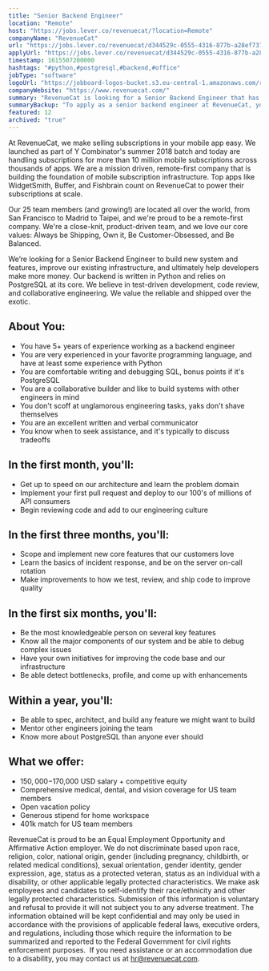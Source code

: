 ```yaml
---
title: "Senior Backend Engineer"
location: "Remote"
host: "https://jobs.lever.co/revenuecat/?location=Remote"
companyName: "RevenueCat"
url: "https://jobs.lever.co/revenuecat/d344529c-0555-4316-877b-a28ef737ce3a"
applyUrl: "https://jobs.lever.co/revenuecat/d344529c-0555-4316-877b-a28ef737ce3a/apply"
timestamp: 1615507200000
hashtags: "#python,#postgresql,#backend,#office"
jobType: "software"
logoUrl: "https://jobboard-logos-bucket.s3.eu-central-1.amazonaws.com/revenuecat"
companyWebsite: "https://www.revenuecat.com/"
summary: "RevenueCat is looking for a Senior Backend Engineer that has 5+ years of experience working as a backend engineer."
summaryBackup: "To apply as a senior backend engineer at RevenueCat, you preferably need to have some knowledge of: #python, #postgresql, #office."
featured: 12
archived: "true"
---
```


At RevenueCat, we make selling subscriptions in your mobile app easy. We launched as part of Y Combinator's summer 2018 batch and today are handling subscriptions for more than 10 million mobile subscriptions across thousands of apps. We are a mission driven, remote-first company that is building the foundation of mobile subscription infrastructure. Top apps like WidgetSmith, Buffer, and Fishbrain count on RevenueCat to power their subscriptions at scale.

Our 25 team members (and growing!) are located all over the world, from San Francisco to Madrid to Taipei, and we're proud to be a remote-first company. We're a close-knit, product-driven team, and we love our core values: Always be Shipping, Own it, Be Customer-Obsessed, and Be Balanced.

We’re looking for a Senior Backend Engineer to build new system and features, improve our existing infrastructure, and ultimately help developers make more money. Our backend is written in Python and relies on PostgreSQL at its core. We believe in test-driven development, code review, and collaborative engineering. We value the reliable and shipped over the exotic.

## About You:

*   You have 5+ years of experience working as a backend engineer
*   You are very experienced in your favorite programming language, and have at least some experience with Python
*   You are comfortable writing and debugging SQL, bonus points if it's PostgreSQL
*   You are a collaborative builder and like to build systems with other engineers in mind
*   You don't scoff at unglamorous engineering tasks, yaks don't shave themselves
*   You are an excellent written and verbal communicator
*   You know when to seek assistance, and it's typically to discuss tradeoffs

## In the first month, you'll:

*   Get up to speed on our architecture and learn the problem domain
*   Implement your first pull request and deploy to our 100's of millions of API consumers
*   Begin reviewing code and add to our engineering culture

## In the first three months, you'll:

*   Scope and implement new core features that our customers love
*   Learn the basics of incident response, and be on the server on-call rotation
*   Make improvements to how we test, review, and ship code to improve quality

## In the first six months, you'll:

*   Be the most knowledgeable person on several key features
*   Know all the major components of our system and be able to debug complex issues
*   Have your own initiatives for improving the code base and our infrastructure
*   Be able detect bottlenecks, profile, and come up with enhancements

## Within a year, you'll:

*   Be able to spec, architect, and build any feature we might want to build
*   Mentor other engineers joining the team
*   Know more about PostgreSQL than anyone ever should

## What we offer:

*   $150,000-$170,000 USD salary + competitive equity
*   Comprehensive medical, dental, and vision coverage for US team members
*   Open vacation policy
*   Generous stipend for home workspace
*   401k match for US team members

RevenueCat is proud to be an Equal Employment Opportunity and Affirmative Action employer. We do not discriminate based upon race, religion, color, national origin, gender (including pregnancy, childbirth, or related medical conditions), sexual orientation, gender identity, gender expression, age, status as a protected veteran, status as an individual with a disability, or other applicable legally protected characteristics. We make ask employees and candidates to self-identify their race/ethnicity and other legally protected characteristics. Submission of this information is voluntary and refusal to provide it will not subject you to any adverse treatment. The information obtained will be kept confidential and may only be used in accordance with the provisions of applicable federal laws, executive orders, and regulations, including those which require the information to be summarized and reported to the Federal Government for civil rights enforcement purposes.  If you need assistance or an accommodation due to a disability, you may contact us at hr@revenuecat.com.
